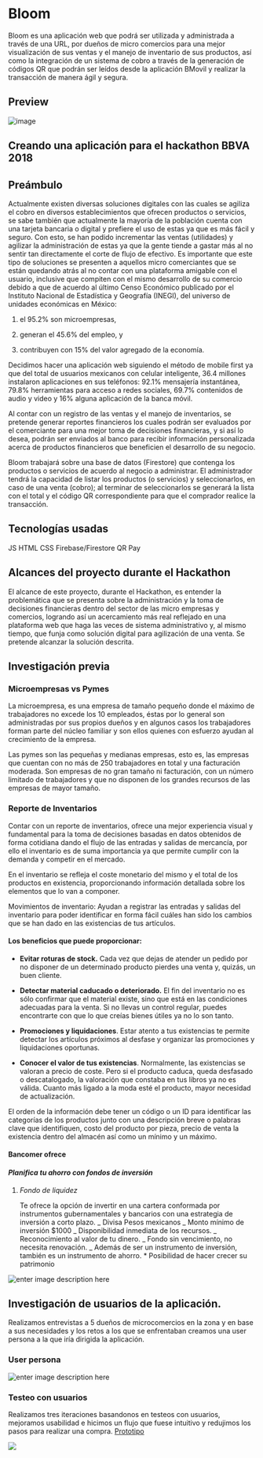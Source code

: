 ﻿# Bloom

Bloom es una aplicación web que podrá ser utilizada y administrada a través de una URL, por dueños de micro comercios para una mejor visualización de sus ventas y el manejo de inventario de sus productos, así como la integración de un sistema de cobro a través de la generación de códigos QR que podrán ser leídos desde la aplicación BMovil y realizar la transacción de manera ágil y segura.

## Preview

![image](https://user-images.githubusercontent.com/38728281/49193288-3b1ecc80-f344-11e8-977d-60a9fbbde8b5.png)

## Creando una aplicación para el hackathon BBVA 2018

## Preámbulo

Actualmente existen diversas soluciones digitales con las cuales se agiliza el cobro en diversos establecimientos que ofrecen productos o servicios, se sabe también que actualmente la mayoría de la población cuenta con una tarjeta bancaria o digital y prefiere el uso de estas ya que es más fácil y seguro. Con esto, se han podido incrementar las ventas (utilidades) y agilizar la administración de estas ya que la gente tiende a gastar más al no sentir tan directamente el corte de flujo de efectivo. Es importante que este tipo de soluciones se presenten a aquellos micro comerciantes que se están quedando atrás al no contar con una plataforma amigable con el usuario, inclusive que compiten con el mismo desarrollo de su comercio debido a que de acuerdo al último Censo Económico publicado por el Instituto Nacional de Estadística y Geografía (INEGI), del universo de unidades económicas en México:

1.  el 95.2% son microempresas,

2.  generan el 45.6% del empleo, y

3.  contribuyen con 15% del valor agregado de la economía.

Decidimos hacer una aplicación web siguiendo el método de mobile first ya que del total de usuarios mexicanos con celular inteligente, 36.4 millones instalaron aplicaciones en sus teléfonos: 92.1% mensajería instantánea, 79.8% herramientas para acceso a redes sociales, 69.7% contenidos de audio y video y 16% alguna aplicación de la banca móvil.

Al contar con un registro de las ventas y el manejo de inventarios, se pretende generar reportes financieros los cuales podrán ser evaluados por el comerciante para una mejor toma de decisiones financieras, y si así lo desea, podrán ser enviados al banco para recibir información personalizada acerca de productos financieros que beneficien el desarrollo de su negocio.

Bloom trabajará sobre una base de datos (Firestore) que contenga los productos o servicios de acuerdo al negocio a administrar. El administrador tendrá la capacidad de listar los productos (o servicios) y seleccionarlos, en caso de una venta (cobro); al terminar de seleccionarlos se generará la lista con el total y el código QR correspondiente para que el comprador realice la transacción.

## Tecnologías usadas

JS HTML CSS Firebase/Firestore QR Pay

## Alcances del proyecto durante el Hackathon

El alcance de este proyecto, durante el Hackathon, es entender la problemática que se presenta sobre la administración y la toma de decisiones financieras dentro del sector de las micro empresas y comercios, logrando así un acercamiento más real reflejado en una plataforma web que haga las veces de sistema administrativo y, al mismo tiempo, que funja como solución digital para agilización de una venta. Se pretende alcanzar la solución descrita.

## Investigación previa

### Microempresas vs Pymes

La microempresa, es una empresa de tamaño pequeño donde el máximo de trabajadores no excede los 10 empleados, éstas por lo general son administradas por sus propios dueños y en algunos casos los trabajadores forman parte del núcleo familiar y son ellos quienes con esfuerzo ayudan al crecimiento de la empresa.

Las pymes son las pequeñas y medianas empresas, esto es, las empresas que cuentan con no más de 250 trabajadores en total y una facturación moderada. Son empresas de no gran tamaño ni facturación, con un número limitado de trabajadores y que no disponen de los grandes recursos de las empresas de mayor tamaño.

### Reporte de Inventarios

Contar con un reporte de inventarios, ofrece una mejor experiencia visual y fundamental para la toma de decisiones basadas en datos obtenidos de forma cotidiana dando el flujo de las entradas y salidas de mercancía, por ello el inventario es de suma importancia ya que permite cumplir con la demanda y competir en el mercado.

En el inventario se refleja el coste monetario del mismo y el total de los productos en existencia, proporcionando información detallada sobre los elementos que lo van a componer.

Movimientos de inventario: Ayudan a registrar las entradas y salidas del inventario para poder identificar en forma fácil cuáles han sido los cambios que se han dado en las existencias de tus artículos.

#### Los beneficios que puede proporcionar:

- **Evitar roturas de stock.** Cada vez que dejas de atender un pedido por no disponer de un determinado producto pierdes una venta y,
  quizás, un buen cliente.
- **Detectar material caducado o deteriorado.** El fin del inventario no es sólo confirmar que el material existe, sino que está en las
  condiciones adecuadas para la venta. Si no llevas un control regular,
  puedes encontrarte con que lo que creías bienes útiles ya no lo son
  tanto.

- **Promociones y liquidaciones**. Estar atento a tus existencias te permite detectar los artículos próximos al desfase y organizar las
  promociones y liquidaciones oportunas.

- **Conocer el valor de tus existencias**. Normalmente, las existencias se valoran a precio de coste. Pero si el producto caduca, queda
  desfasado o descatalogado, la valoración que constaba en tus libros
  ya no es válida. Cuanto más ligado a la moda esté el producto, mayor
  necesidad de actualización.

El orden de la información debe tener un código o un ID para identificar las categorías de los productos junto con una descripción breve o palabras clave que identifiquen, costo del producto por pieza, precio de venta la existencia dentro del almacén así como un mínimo y un máximo.

#### Bancomer ofrece

#### **_Planifica tu ahorro con fondos de inversión_**

1.  _Fondo de liquidez_

    Te ofrece la opción de invertir en una cartera conformada por
    instrumentos gubernamentales y bancarios con una estrategia de
    inversión a corto plazo.
    _ Divisa Pesos mexicanos
    _ Monto mínimo de inversión \$1000
    _ Disponibilidad inmediata de los recursos.
    _ Reconocimiento al valor de tu dinero.
    _ Fondo sin vencimiento, no necesita renovación.
    _ Además de ser un instrumento de inversión, también es un instrumento de ahorro. \* Posibilidad de hacer crecer su patrimonio

![enter image description here](https://image.ibb.co/f9F1Zp/tabla.png)

## Investigación de usuarios de la aplicación.

Realizamos entrevistas a 5 dueños de microcomercios en la zona y en base a sus necesidades y los retos a los que se enfrentaban creamos una user persona a la que iría dirigida la aplicación.

### User persona

![enter image description here](https://image.ibb.co/bM0Aup/userBBVA.png)

### Testeo con usuarios

Realizamos tres iteraciones basandonos en testeos con usuarios, mejoramos usabilidad e hicimos un flujo que fuese intuitivo y redujimos los pasos para realizar una compra.
[Prototipo](https://marvelapp.com/9fe3gea/screen/47636558)

![
](https://image.ibb.co/eDHJx9/503f540c_1e55_4975_a611_1c46bd549f32.png)
